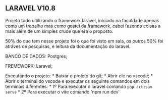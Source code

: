 ## LARAVEL V10.8

Projeto todo ultilizando o framework laravel, iniciado na faculdade apenas como um trabalho mas como gostei da framework, cabei fazendo coisas a mais
além de um simples crude que era o proposto.

50% do que tem nesse projeto foi o que foi visto em sala, os outros 50% foi atráves de pesquisas, e leitura da documentação do laravel.

BANCO DE DADOS: Postgres;

FREMEWORK: Laravel;

Executando o projeto:
    * Baixar o projeto do git;
    * Abrir ele no vscode;
    * Abrir o terminal do vscode e executar os seguinte comandos em dois terminais diferentes.
        *   1º Para executar o laravel comando `php artisan serve`
        *   2º Para executar o vite comando 'npm run dev'

